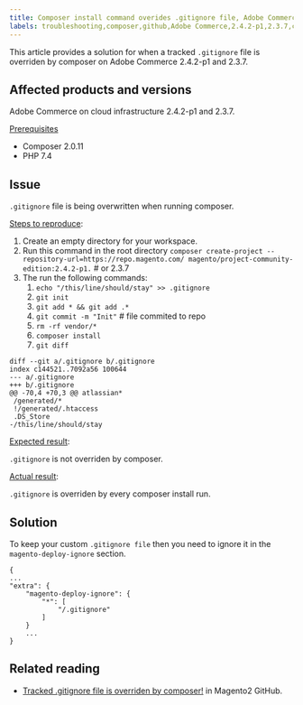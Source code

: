 ```yaml
---
title: Composer install command overides .gitignore file, Adobe Commerce
labels: troubleshooting,composer,github,Adobe Commerce,2.4.2-p1,2.3.7,cloud infrastructure
---
```


This article provides a solution for when a tracked `.gitignore` file is overriden by composer on Adobe Commerce 2.4.2-p1 and 2.3.7.

## Affected products and versions

Adobe Commerce on cloud infrastructure 2.4.2-p1 and 2.3.7.

<ins>Prerequisites</ins>

* Composer 2.0.11
* PHP 7.4

## Issue

`.gitignore` file is being overwritten when running composer.

<ins>Steps to reproduce</ins>:


1. Create an empty directory for your workspace.
1. Run this command in the root directory `composer create-project --repository-url=https://repo.magento.com/ magento/project-community-edition:2.4.2-p1.`  # or 2.3.7
1. The run the following commands:
    1. `echo "/this/line/should/stay" >> .gitignore`
    1. `git init`
    1. `git add * && git add .*`
    1. `git commit -m "Init"` # file commited to repo
    1. `rm -rf vendor/*`
    1. `composer install`
    1. `git diff`

```git
diff --git a/.gitignore b/.gitignore
index c144521..7092a56 100644
--- a/.gitignore
+++ b/.gitignore
@@ -70,4 +70,3 @@ atlassian*
 /generated/*
 !/generated/.htaccess
 .DS_Store
-/this/line/should/stay
```

<ins>Expected result</ins>:

`.gitignore` is not overriden by composer.

<ins>Actual result</ins>:

`.gitignore` is overriden by every composer install run.

## Solution

To keep your custom `.gitignore file` then you need to ignore it in the `magento-deploy-ignore` section.

```git
{
...
"extra": {
    "magento-deploy-ignore": {
        "*": [
            "/.gitignore"
        ]
    }
    ...
}
```


## Related reading

* [Tracked .gitignore file is overriden by composer!](https://github.com/magento/magento2/issues/32888) in Magento2 GitHub.
